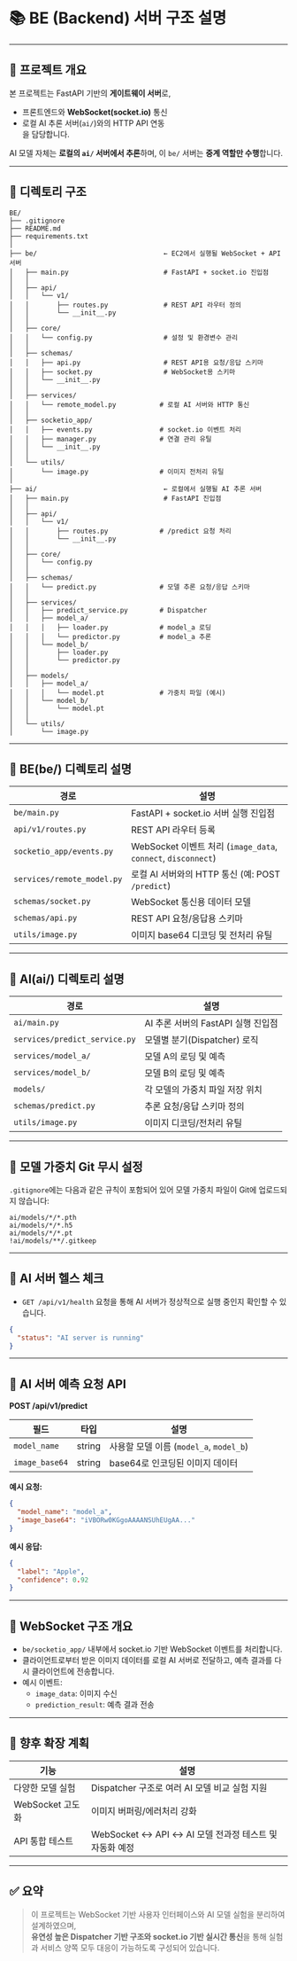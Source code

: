 # 📚 BE (Backend) 서버 구조 설명

---

## 📌 프로젝트 개요

본 프로젝트는 FastAPI 기반의 **게이트웨이 서버**로,  
- 프론트엔드와 **WebSocket(socket.io)** 통신  
- 로컬 AI 추론 서버(`ai/`)와의 HTTP API 연동  
을 담당합니다.

AI 모델 자체는 **로컬의 `ai/` 서버에서 추론**하며, 이 `be/` 서버는 **중계 역할만 수행**합니다.

---

## 📁 디렉토리 구조

```text
BE/
├── .gitignore
├── README.md
├── requirements.txt
│
├── be/                                ← EC2에서 실행될 WebSocket + API 서버
│   ├── main.py                        # FastAPI + socket.io 진입점
│   │
│   ├── api/
│   │   └── v1/
│   │       ├── routes.py              # REST API 라우터 정의
│   │       └── __init__.py
│   │
│   ├── core/
│   │   └── config.py                  # 설정 및 환경변수 관리
│   │
│   ├── schemas/
│   │   ├── api.py                     # REST API용 요청/응답 스키마
│   │   ├── socket.py                  # WebSocket용 스키마
│   │   └── __init__.py
│   │
│   ├── services/
│   │   └── remote_model.py           # 로컬 AI 서버와 HTTP 통신
│   │
│   ├── socketio_app/
│   │   ├── events.py                 # socket.io 이벤트 처리
│   │   ├── manager.py                # 연결 관리 유틸
│   │   └── __init__.py
│   │
│   └── utils/
│       └── image.py                  # 이미지 전처리 유틸
│
├── ai/                                ← 로컬에서 실행될 AI 추론 서버
│   ├── main.py                        # FastAPI 진입점
│   │
│   ├── api/
│   │   └── v1/
│   │       ├── routes.py             # /predict 요청 처리
│   │       └── __init__.py
│   │
│   ├── core/
│   │   └── config.py
│   │
│   ├── schemas/
│   │   └── predict.py                # 모델 추론 요청/응답 스키마
│   │
│   ├── services/
│   │   ├── predict_service.py        # Dispatcher
│   │   ├── model_a/
│   │   │   ├── loader.py             # model_a 로딩
│   │   │   └── predictor.py          # model_a 추론
│   │   └── model_b/
│   │       ├── loader.py
│   │       └── predictor.py
│   │
│   ├── models/
│   │   ├── model_a/
│   │   │   └── model.pt              # 가중치 파일 (예시)
│   │   └── model_b/
│   │       └── model.pt
│   │
│   └── utils/
│       └── image.py
```

---

## 📌 BE(be/) 디렉토리 설명

| 경로 | 설명 |
|------|------|
| `be/main.py` | FastAPI + socket.io 서버 실행 진입점 |
| `api/v1/routes.py` | REST API 라우터 등록 |
| `socketio_app/events.py` | WebSocket 이벤트 처리 (`image_data`, `connect`, `disconnect`) |
| `services/remote_model.py` | 로컬 AI 서버와의 HTTP 통신 (예: POST `/predict`) |
| `schemas/socket.py` | WebSocket 통신용 데이터 모델 |
| `schemas/api.py` | REST API 요청/응답용 스키마 |
| `utils/image.py` | 이미지 base64 디코딩 및 전처리 유틸 |

---

## 📌 AI(ai/) 디렉토리 설명

| 경로 | 설명 |
|------|------|
| `ai/main.py` | AI 추론 서버의 FastAPI 실행 진입점 |
| `services/predict_service.py` | 모델별 분기(Dispatcher) 로직 |
| `services/model_a/` | 모델 A의 로딩 및 예측 |
| `services/model_b/` | 모델 B의 로딩 및 예측 |
| `models/` | 각 모델의 가중치 파일 저장 위치 |
| `schemas/predict.py` | 추론 요청/응답 스키마 정의 |
| `utils/image.py` | 이미지 디코딩/전처리 유틸 |

---

## 📌 모델 가중치 Git 무시 설정

`.gitignore`에는 다음과 같은 규칙이 포함되어 있어 모델 가중치 파일이 Git에 업로드되지 않습니다:

```gitignore
ai/models/*/*.pth
ai/models/*/*.h5
ai/models/*/*.pt
!ai/models/**/.gitkeep
```

---

## 📌 AI 서버 헬스 체크

- `GET /api/v1/health` 요청을 통해 AI 서버가 정상적으로 실행 중인지 확인할 수 있습니다.

```json
{
  "status": "AI server is running"
}
```

---

## 📌 AI 서버 예측 요청 API

**POST /api/v1/predict**

| 필드 | 타입 | 설명 |
|------|------|------|
| `model_name` | string | 사용할 모델 이름 (`model_a`, `model_b`) |
| `image_base64` | string | base64로 인코딩된 이미지 데이터 |

**예시 요청:**
```json
{
  "model_name": "model_a",
  "image_base64": "iVBORw0KGgoAAAANSUhEUgAA..."
}
```

**예시 응답:**
```json
{
  "label": "Apple",
  "confidence": 0.92
}
```

---

## 📌 WebSocket 구조 개요

- `be/socketio_app/` 내부에서 socket.io 기반 WebSocket 이벤트를 처리합니다.
- 클라이언트로부터 받은 이미지 데이터를 로컬 AI 서버로 전달하고, 예측 결과를 다시 클라이언트에 전송합니다.
- 예시 이벤트:
  - `image_data`: 이미지 수신
  - `prediction_result`: 예측 결과 전송

---

## 📌 향후 확장 계획

| 기능 | 설명 |
|------|------|
| 다양한 모델 실험 | Dispatcher 구조로 여러 AI 모델 비교 실험 지원 |
| WebSocket 고도화 | 이미지 버퍼링/에러처리 강화 |
| API 통합 테스트 | WebSocket ↔ API ↔ AI 모델 전과정 테스트 및 자동화 예정 |

---

## ✅ 요약

> 이 프로젝트는 WebSocket 기반 사용자 인터페이스와 AI 모델 실험을 분리하여 설계하였으며,  
> **유연성 높은 Dispatcher 기반 구조와 socket.io 기반 실시간 통신**을 통해 실험과 서비스 양쪽 모두 대응이 가능하도록 구성되어 있습니다.
